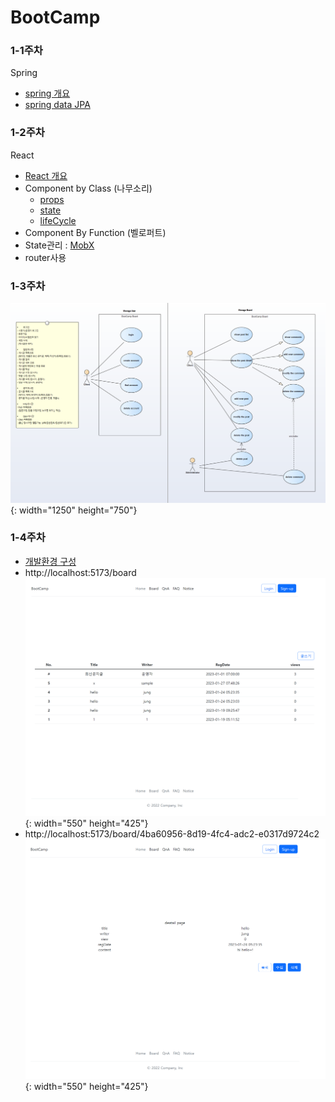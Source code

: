 # BootCamp

### 1-1주차
Spring
- [spring 개요](./note/text/Spring.md)
- [spring data JPA](./note/text/Spring_jpa.md)
### 1-2주차
React
- [React 개요](./note/text/React.md)
- Component by Class (나무소리)
  - [props](./note/text/React_props.md)
  - [state](./note/text/React_state.md)
  - [lifeCycle](./note/text/React_LifeCycle.md)
- Component By Function (벨로퍼트)
- State관리 : [MobX](./note/text/React_MobX.md)
- router사용
### 1-3주차
![UML](./note/img/BootCampUML.png){: width="1250" height="750"}
### 1-4주차
- [개발환경 구성](./note/text/개발환경구성.md)
- http://localhost:5173/board  
  ![board](./note/img/board.png){: width="550" height="425"}  
- http://localhost:5173/board/4ba60956-8d19-4fc4-adc2-e0317d9724c2  
  ![board](./note/img/detail.png){: width="550" height="425"}  
